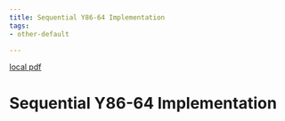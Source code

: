 ```yaml
---
title: Sequential Y86-64 Implementation
tags:
- other-default

---
```


[local pdf](../../../pdfs/Sequential%20Y86-64%20Implementation.pdf)

# Sequential Y86-64 Implementation
